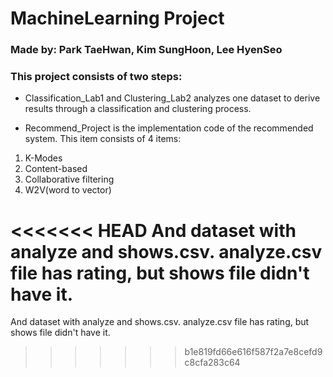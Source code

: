 # MachineLearning Project

### Made by: Park TaeHwan, Kim SungHoon, Lee HyenSeo
### This project consists of two steps:

- Classification_Lab1 and Clustering_Lab2 analyzes one dataset to derive results through a classification and clustering process.

- Recommend_Project is the implementation code of the recommended system. This item consists of 4 items:

1. K-Modes
2. Content-based
3. Collaborative filtering
4. W2V(word to vector)

<<<<<<< HEAD
And dataset with analyze and shows.csv. analyze.csv file has rating, but shows file didn't have it.
=======
And dataset with analyze and shows.csv. analyze.csv file has rating, but shows file didn't have it.
>>>>>>> b1e819fd66e616f587f2a7e8cefd9c8cfa283c64

